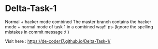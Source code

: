 # Delta-Task-1
Normal  + hacker mode combined
The master branch contains the hacker mode + normal mode of task 1 in a combined way!!
ps-(Ignore the spelling mistakes in commit message :\ )

Visit here :  https://de-coder17.github.io/Delta-Task-1/
